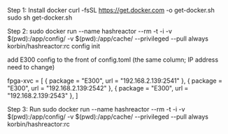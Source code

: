 Step 1: Install docker 
    curl -fsSL https://get.docker.com -o get-docker.sh
    sudo sh get-docker.sh

Step 2: 
sudo docker run --name hashreactor --rm -t -i -v $(pwd):/app/config/ -v $(pwd):/app/cache/ --privileged --pull always korbin/hashreactor:rc config init

add E300 config  to the front of config.toml  (the same column; IP address need to change)

fpga-xvc = [
{ package = "E300", url = "192.168.2.139:2541" },
{ package = "E300", url = "192.168.2.139:2542" },
{ package = "E300", url = "192.168.2.139:2543" },
]

Step 3: Run 
sudo docker run --name hashreactor --rm -t -i -v $(pwd):/app/config/ -v $(pwd):/app/cache/ --privileged --pull always korbin/hashreactor:rc
